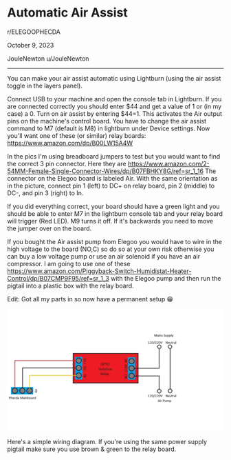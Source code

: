 # Automatic Air Assist

r/ELEGOOPHECDA

October 9, 2023

JouleNewton u/JouleNewton

---

You can make your air assist automatic using Lightburn (using the air assist toggle in the layers panel).

Connect USB to your machine and open the console tab in Lightburn. If you are connected correctly you should enter $44 and get a value of 1 or (in my case) a 0. Turn on air assist by entering $44=1. This activates the Air output pins on the machine's control board. You have to change the air assist command to M7 (default is M8) in lightburn under Device settings. Now you'll want one of these (or similar) relay boards: https://www.amazon.com/dp/B00LW15A4W

In the pics I'm using breadboard jumpers to test but you would want to find the correct 3 pin connector. Here they are https://www.amazon.com/2-54MM-Female-Single-Connector-Wires/dp/B07FBHKY8G/ref=sr_1_16 The connector on the Elegoo board is labeled Air. With the same orientation as in the picture, connect pin 1 (left) to DC+ on relay board, pin 2 (middle) to DC-, and pin 3 (right) to In.

If you did everything correct, your board should have a green light and you should be able to enter M7 in the lightburn console tab and your relay board will trigger (Red LED). M9 turns it off. If it's backwards you need to move the jumper over on the board.

If you bought the Air assist pump from Elegoo you would have to wire in the high voltage to the board (NO,C) so do so at your own risk otherwise you can buy a low voltage pump or use an air solenoid if you have an air compressor. I am going to use one of these https://www.amazon.com/Piggyback-Switch-Humidistat-Heater-Control/dp/B07CMP9F95/ref=sr_1_3 with the Elegoo pump and then run the pigtail into a plastic box with the relay board.

Edit: Got all my parts in so now have a permanent setup 😁

![Wiring Diagram](./Assets/automatic-air-assist-v0-dn6ccur0w0ub1.webp)

Here's a simple wiring diagram. If you're using the same power supply pigtail make sure you use brown & green to the relay board.
